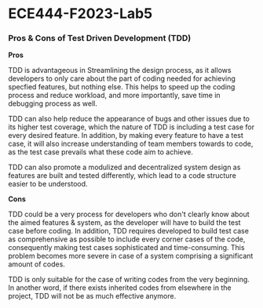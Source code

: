 # ECE444-F2023-Lab5

### Pros & Cons of Test Driven Development (TDD)

**Pros**

TDD is advantageous in Streamlining the design process, as it allows developers to only care about the part of coding needed for achieving specfied features, but nothing else. This helps to speed up the coding process and reduce workload, and more importantly, save time in debugging process as well.

TDD can also help reduce the appearance of bugs and other issues due to its higher test coverage, which the nature of TDD is including a test case for every desired feature. In addition, by making every feature to have a test case, it will also increase understanding of team members towards to code, as the test case prevails what these code aim to achieve.

TDD can also promote a modulized and decentralized system design as features are built and tested differently, which lead to a code structure easier to be understood.

**Cons**

TDD could be a very process for developers who don't clearly know about the aimed features & system, as the developer will have to build the test case before coding. In addition, TDD requires developed to build test case as comprehensive as possible to include every corner cases of the code, consequently making test cases sophisticated and time-consuming. This problem becomes more severe in case of a system comprising a significant amount of codes.

TDD is only suitable for the case of writing codes from the very beginning. In another word, if there exists inherited codes from elsewhere in the project, TDD will not be as much effective anymore.

